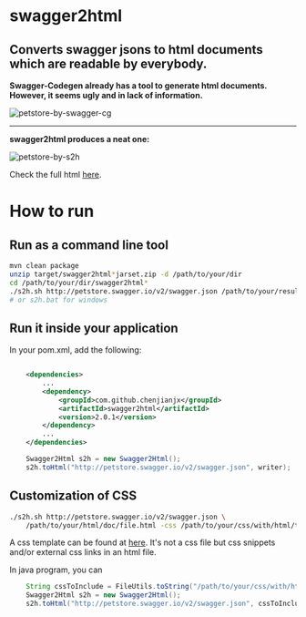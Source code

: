 # swagger2html

Converts swagger jsons to html documents which are readable by everybody.
------

__Swagger-Codegen already has a tool to generate html documents. However, it seems ugly and in lack of information.__

![petstore-by-swagger-cg](sample/petstore-by-swagger-cg.png)

------

__swagger2html produces a neat one:__

![petstore-by-s2h](sample/petstore-by-s2h.png)

Check the full html [here](https://rawgit.com/chenjianjx/swagger2html/master/sample/petstore-by-s2h.html). 


# How to run

## Run as a command line tool

```bash
mvn clean package 
unzip target/swagger2html*jarset.zip -d /path/to/your/dir
cd /path/to/your/dir/swagger2html*
./s2h.sh http://petstore.swagger.io/v2/swagger.json /path/to/your/result/doc/file.html
# or s2h.bat for windows

```

## Run it inside your application

In your pom.xml, add the following: 

```xml

	<dependencies>
		...	
		<dependency>
			<groupId>com.github.chenjianjx</groupId>
			<artifactId>swagger2html</artifactId>
			<version>2.0.1</version>
		</dependency>
		...
	</dependencies>	

```



```java 
	Swagger2Html s2h = new Swagger2Html();
	s2h.toHtml("http://petstore.swagger.io/v2/swagger.json", writer);
```

## Customization of CSS

```bash
./s2h.sh http://petstore.swagger.io/v2/swagger.json \ 
    /path/to/your/html/doc/file.html -css /path/to/your/css/with/html/tag.html");  
```
A css template can be found at [here](src/main/resources/css-to-include.html). It's not a css file but css snippets and/or external css links in an html file.


In java program, you can 

```java 
	String cssToInclude = FileUtils.toString("/path/to/your/css/with/html/tag.html");  
	Swagger2Html s2h = new Swagger2Html();
	s2h.toHtml("http://petstore.swagger.io/v2/swagger.json", cssToInclude , writer);
```  

